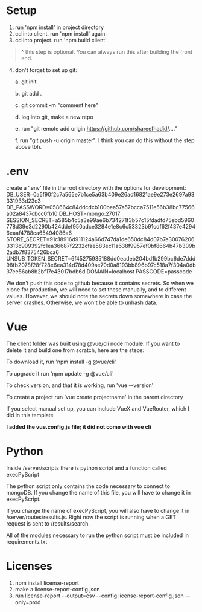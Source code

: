 # Setup

1. run 'npm install' in project directory
2. cd into client. run 'npm install' again.
3. cd into project. run 'npm build client'
> ^ this step is optional. You can always run this after building the front end.
4. don't forget to set up git:

    a. git init

    b. git add .

    c. git commit -m "comment here"

    d. log into git, make a new repo

    e. run "git remote add origin https://github.com/shareefhadid/...."

    f. run "git push -u origin master". I think you can do this without the step above tbh.

# .env
create a '.env' file in the root directory with the options for development:
DB_USER=0a5f90f2c7a565e7b1ce5a63b409e26ad16821ae9e273e2697a93331933d23c3
DB_PASSWORD=058664c84ddcdcb100bea57a57bcca7511e56b38bc77566a02a8437cbcc0fb10
DB_HOST=mongo:27017
SESSION_SECRET=a585b4c5a3e99ae6b734271f3b57c15fdadfd75ebd5960778d39e3d2290b424ddef950adce3284e1e8c6c53323b91cdf62f437e42946eaaf4788ca65494086a6
STORE_SECRET=91c18916d911124a66d747da1de650dc84d07b7e300762063313c909392fc1ea36687f2232cfae583ec11a638f9957ef0bf8664b47b309b2adb7f8375426bca6
UNSUB_TOKEN_SECRET=6f45275935188dd0eadeb204bd1b299bc6de7ddd98fb2078f28f728e6ea314d78d409ae70d0a8193bb896b97c518a7f304a0db37ee56ab8b2bf17e43017bdb6d
DOMAIN=localhost
PASSCODE=passcode

We don't push this code to github because it contains secrets. So when we clone for production, we will need to set these manually, and to different values. However, we should note the secrets down somewhere in case the server crashes. Otherwise, we won't be able to unhash data.

# Vue
The client folder was built using @vue/cli node module. If you want to delete it and build one from scratch, here are the steps:

To download it, run 'npm install -g @vue/cli'

To upgrade it run 'npm update -g @vue/cli'

To check version, and that it is working, run 'vue --version'

To create a project run 'vue create projectname' in the parent directory

If you select manual set up, you can include VueX and VueRouter, which I did in this template

**I added the vue.config.js file; it did not come with vue cli**

# Python
Inside /server/scripts there is python script and a function called execPyScript

The python script only contains the code necessary to connect to mongoDB. If you change the name of this file, you will have to change it in execPyScript.

If you change the name of execPyScript, you will also have to change it in /server/routes/results.js. Right now the script is running when a GET request is sent to /results/search.

All of the modules necessary to run the python script must be included in requirements.txt

# Licenses
1. npm install license-report
2. make a license-report-config.json
3. run license-report --output=csv --config license-report-config.json --only=prod